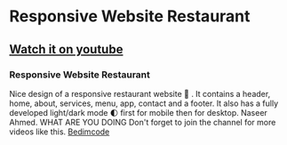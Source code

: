 # Responsive Website Restaurant
## [Watch it on youtube](https://youtu.be/5RIFrZEjURA)
### Responsive Website Restaurant
Nice design of a responsive restaurant website 🥗 . It contains a header, home, about, services, menu, app, contact and a footer. It also has a fully developed light/dark mode 🌓 first for mobile then for desktop.
Naseer Ahmed.
WHAT ARE YOU DOING
Don't forget to join the channel for more videos like this.
[Bedimcode](https://www.youtube.com/c/Bedimcode)
